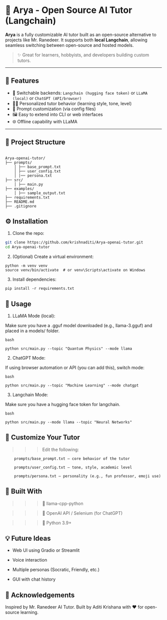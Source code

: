 # 🧠 Arya - Open Source AI Tutor (Langchain)

**Arya** is a fully customizable AI tutor built as an open-source alternative to projects like Mr. Ranedeer. It supports both **local Langchain**, allowing seamless switching between open-source and hosted models.

> ✨ Great for learners, hobbyists, and developers building custom tutors.

---

## 🚀 Features

- 🔄 Switchable backends: `Langchain (hugging face token)` or `LLaMA (local)` or `ChatGPT (API/browser)`
- 🧑‍🏫 Personalized tutor behavior (learning style, tone, level)
- 📝 Prompt customization (via config files)
- 🖼️ Easy to extend into CLI or web interfaces
- 🌐 Offline capability with LLaMA

---

## 📂 Project Structure

```plaintext

Arya-openai-tutor/ 
├── prompts/ 
    │ ├── base_prompt.txt 
    │ ├── user_config.txt 
    │ |── persona.txt 
├── src/ 
    │ ├── main.py 
├── examples/ 
    │ ├── sample_output.txt 
├── requirements.txt 
├── README.md 
├── .gitignore

```

## ⚙️ Installation

1. Clone the repo:
```bash
git clone https://github.com/krishnaditi/Arya-openai-tutor.git
cd Arya-openai-tutor
```

2. (Optional) Create a virtual environment:

```
python -m venv venv
source venv/bin/activate  # or venv\Scripts\activate on Windows
```

3. Install dependencies:

```
pip install -r requirements.txt
```

## 🧠 Usage

1. LLaMA Mode (local):

Make sure you have a .gguf model downloaded (e.g., llama-3.gguf) and placed in a models/ folder.

```
bash

python src/main.py --topic "Quantum Physics" --mode llama

```

2. ChatGPT Mode:

If using browser automation or API (you can add this), switch mode:

```
bash

python src/main.py --topic "Machine Learning" --mode chatgpt

```
3. Langchain Mode:

Make sure you have a hugging face token for langchain.

```
bash

python src/main.py --mode llama --topic "Neural Networks"

```


## 🧾 Customize Your Tutor

>>> Edit the following:

        prompts/base_prompt.txt — core behavior of the tutor

        prompts/user_config.txt — tone, style, academic level

        prompts/persona.txt — personality (e.g., fun professor, emoji use)
        

## 🧱 Built With

>>> 🧩 llama-cpp-python

>>> 🤖 OpenAI API / Selenium (for ChatGPT)

>>> 🐍 Python 3.9+


## 💡 Future Ideas

- Web UI using Gradio or Streamlit

- Voice interaction

- Multiple personas (Socratic, Friendly, etc.)

- GUI with chat history


## 🤝 Acknowledgements

Inspired by Mr. Ranedeer AI Tutor.
Built by Aditi Krishana with ❤️ for open-source learning.
